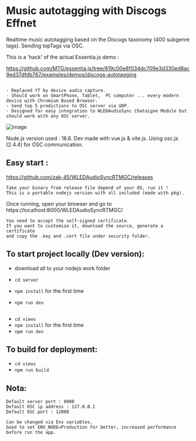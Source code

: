 # Music autotagging with Discogs Effnet
Realtime music autotagging based on the Discogs taxonomy (400 subgenre tags). 
Sending topTags via OSC.

This is a 'hack' of the actual Essentia.js demo :


https://github.com/MTG/essentia.js/tree/819c00e8f034dc709e3d330ed8ac9ed37dfdb767/examples/demos/discogs-autotagging

```

- Replaced YT by device audio capture.
- Should work on SmartPhone, Tablet,  PC computer ... every modern device with Chromium Based Browser.
- Send top 5 predictions to OSC server via UDP. 
- Designed for easy integration to WLEDAudioSync Chataigne Module but should work with any OSC server.

```
![image](https://github.com/zak-45/WLEDAudioSyncRTMGC/assets/121941293/44a77b46-2882-45e6-8bc6-4cc054bc6876)


Node.js version used : 18.6. Dev made with vue.js & vite.js. Using osc.js (2.4.4) for OSC communication.

## Easy start :
https://github.com/zak-45/WLEDAudioSyncRTMGC/releases
```
Take your binary from release file depend of your OS, run it ! 
This is a portable nodejs version with all included (made with pkg). 
```
Once running, open your browser and go to https://localhost:8000/WLEDAudioSyncRTMGC/
```
You need to accept the self-signed certificate. 
If you want to customize it, download the source, generate a certificate 
and copy the .key and .cert file under security folder.
```
## To start project locally (Dev version):
- download all to your nodejs work folder

- `cd server`
- `npm install` for the first time
- `npm run dev`
```
```
- `cd views`
- `npm install` for the first time
- `npm run dev`

## To build for deployment:
- `cd views`
- `npm run build`

## Nota:
```
Default server port : 8000
Default OSC ip address : 127.0.0.1
Default OSC port : 12000

Can be changed via Env variables.
Good to set ENV_NODE=Production for better, increased performance before run the app.
```
